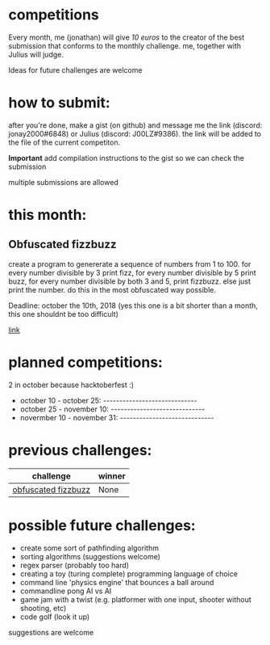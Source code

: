 # competitions


Every month, me (jonathan) will give *10 euros* to the creator of the best submission that conforms to the monthly challenge.
me, together with Julius will judge.

Ideas for future challenges are welcome

# how to submit:

after you're done, make a gist (on github) and message me the link (discord: jonay2000#6848) or Julius (discord: J00LZ#9386). the link will be added to the file of the current competiton.

**Important** add compilation instructions to the gist so we can check the submission

multiple submissions are allowed

# this month:

## Obfuscated fizzbuzz

create a program to genererate a sequence of numbers from 1 to 100. for every number divisible by 3 print fizz, for every number divisible by 5 print buzz, for every number divisible by both 3 and 5, print fizzbuzz. else just print the number. do this in the most obfuscated way possible.

Deadline: october the 10th, 2018
(yes this one is a bit shorter than a month, this one shouldnt be too difficult)

[link](obfuscated%20fizzbuzz/README.md)

# planned competitions:

2 in october because hacktoberfest :)

* october 10 - october 25: -----------------------------    
* october 25 - november 10: -----------------------------    
* novermber 10 - november 31: -----------------------------    

# previous challenges:

| challenge | winner | 
| --------- | ------ | 
| [obfuscated fizzbuzz](obfuscated%20fizzbuzz/README.md) | None	|



# possible future challenges:

* create some sort of pathfinding algorithm
* sorting algorithms (suggestions welcome)
* regex parser (probably too hard)
* creating a toy (turing complete) programming language of choice
* command line 'physics engine' that bounces a ball around
* commandline pong AI vs AI
* game jam with a twist (e.g. platformer with one input, shooter without shooting, etc)
* code golf (look it up)

suggestions are welcome
